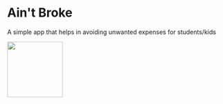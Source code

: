 # Ain't Broke
A simple app that helps in avoiding unwanted expenses for students/kids

<img src='https://i.imgur.com/NycDhd6.png' width='128'>
